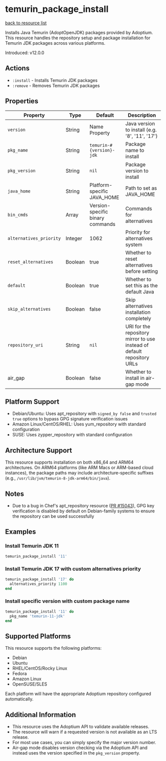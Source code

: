 # temurin_package_install

[back to resource list](https://github.com/sous-chefs/java#resources)

Installs Java Temurin (AdoptOpenJDK) packages provided by Adoptium. This resource handles the repository setup and package installation for Temurin JDK packages across various platforms.

Introduced: v12.0.0

## Actions

- `:install` - Installs Temurin JDK packages
- `:remove` - Removes Temurin JDK packages

## Properties

| Property              | Type           | Default                                | Description                                  |
|-----------------------|----------------|----------------------------------------|----------------------------------------------|
| `version`             | String         | Name Property                          | Java version to install (e.g. '8', '11', '17') |
| `pkg_name`            | String         | `temurin-#{version}-jdk`               | Package name to install                      |
| `pkg_version`         | String         | `nil`                                  | Package version to install                   |
| `java_home`           | String         | Platform-specific JAVA_HOME            | Path to set as JAVA_HOME                     |
| `bin_cmds`            | Array          | Version-specific binary commands       | Commands for alternatives                    |
| `alternatives_priority` | Integer      | 1062                                   | Priority for alternatives system             |
| `reset_alternatives`  | Boolean        | true                                   | Whether to reset alternatives before setting |
| `default`             | Boolean        | true                                   | Whether to set this as the default Java      |
| `skip_alternatives`   | Boolean        | false                                  | Skip alternatives installation completely    |
| `repository_uri`      | String         | `nil`                                  | URI for the repository mirror to use instead of default repository URLs |
| air_gap | Boolean | false | Whether to install in air-gap mode |

## Platform Support

- Debian/Ubuntu: Uses apt_repository with `signed_by false` and `trusted true` options to bypass GPG signature verification issues
- Amazon Linux/CentOS/RHEL: Uses yum_repository with standard configuration
- SUSE: Uses zypper_repository with standard configuration

## Architecture Support

This resource supports installation on both x86_64 and ARM64 architectures. On ARM64 platforms (like ARM Macs or ARM-based cloud instances), the package paths may include architecture-specific suffixes (e.g., `/usr/lib/jvm/temurin-8-jdk-arm64/bin/java`).

## Notes

- Due to a bug in Chef's apt_repository resource ([PR #15043](https://github.com/chef/chef/pull/15043)), GPG key verification is disabled by default on Debian-family systems to ensure the repository can be used successfully

## Examples

### Install Temurin JDK 11

```ruby
temurin_package_install '11'
```

### Install Temurin JDK 17 with custom alternatives priority

```ruby
temurin_package_install '17' do
  alternatives_priority 1100
end
```

### Install specific version with custom package name

```ruby
temurin_package_install '11' do
  pkg_name 'temurin-11-jdk'
end
```

## Supported Platforms

This resource supports the following platforms:

- Debian
- Ubuntu
- RHEL/CentOS/Rocky Linux
- Fedora
- Amazon Linux
- OpenSUSE/SLES

Each platform will have the appropriate Adoptium repository configured automatically.

## Additional Information

- This resource uses the Adoptium API to validate available releases.
- The resource will warn if a requested version is not available as an LTS release.
- For most use cases, you can simply specify the major version number.
- Air-gap mode disables version checking via the Adoptium API and instead uses the version specified in the `pkg_version` property.
